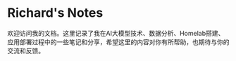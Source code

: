 # Richard's Notes

欢迎访问我的文档。这里记录了我在AI大模型技术、数据分析、Homelab搭建、应用部署过程中的一些笔记和分享，希望这里的内容对你有所帮助，也期待与你的交流和反馈。
